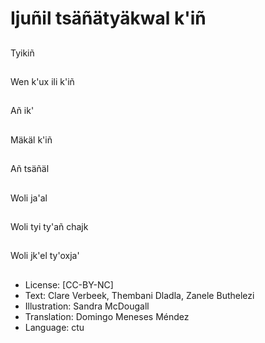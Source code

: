# Ijuñil tsäñätyäkwal k'iñ

##
Tyikiñ

##
Wen k'ux ili k'iñ

##
Añ ik'

##
Mäkäl k'iñ

##
Añ tsäñäl

##
Woli ja'al

##
Woli tyi ty'añ chajk

##
Woli jk'el ty'oxja'

##
* License: [CC-BY-NC]
* Text: Clare Verbeek, Thembani Dladla, Zanele Buthelezi
* Illustration: Sandra McDougall
* Translation: Domingo Meneses Méndez
* Language: ctu
